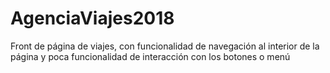 # AgenciaViajes2018
Front de página de viajes, con funcionalidad de navegación al interior de la página y poca funcionalidad de interacción con los botones o menú
